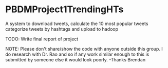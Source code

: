 # PBDMProject1TrendingHTs
A system to download tweets, calculate the 10 most popular tweets categorize tweets by hashtags and upload to hadoop

TODO: Write final report of project

NOTE: Please don't share/show the code with anyone outside this group. I do research with Dr. Rao and so if any work similar enough to this is submitted by someone else it would look poorly. -Thanks Brendan
